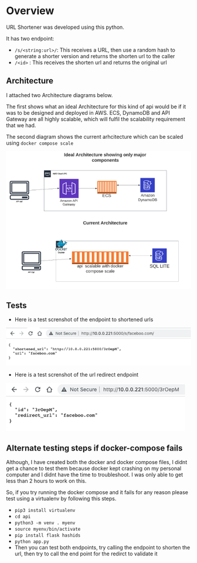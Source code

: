 # Overview
URL Shortener was developed using this python.

It has two endpoint:

*  `/s/<string:url>/`: This receives a URL, then use a random hash to generate a shorter version and returns the shorten url to the caller
*  `/<id>` : This receives the shorten url and returns the original url

## Architecture
I attached two Architecture diagrams below.

The first shows what an ideal Architecture for this kind of api would be if it was to be designed and deployed in AWS. ECS, DynamoDB and API Gateway are all highly scalable, which will fulfil the scalability requirement that we had.

The second diagram shows the current arhcitecture which can be scaled using `docker compose scale`

![alt text](https://github.com/ayoolamakinde/sedna_uril/blob/main/arhictecture.png?raw=true)



## Tests

* Here is a test screnshot of the endpoint to shortened urls

![alt text](https://github.com/ayoolamakinde/sedna_uril/blob/main/shorten.png)

* Here is a test screnshot of the url redirect endpoint

![alt text](https://github.com/ayoolamakinde/sedna_uril/blob/main/redirect.png?raw=true)


## Alternate testing steps if docker-compose fails

Although, I have created both the docker and docker compose files, I didnt get a chance to test them because docker kept crashing on my personal computer and I didnt have the time to troubleshoot. I was only able to get less than 2 hours to work on this. 

So, if you try running the docker compose and it fails for any reason please test using a virtualenv by following this steps.

* `pip3 install virtualenv`
* `cd api`
* `python3 -m venv . myenv`
* `source myenv/bin/activate`
* `pip install flask hashids`
* `python app.py`
* Then you can test both endpoints, try calling the endpoint to shorten the url, then try to call the end point for the redirct to validate it
